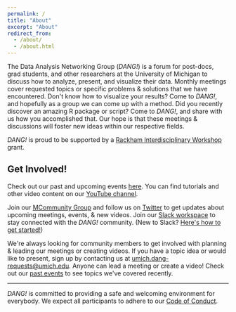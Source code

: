 ```yaml
---
permalink: /
title: "About"
excerpt: "About"
redirect_from:
  - /about/
  - /about.html
---
```


The Data Analysis Networking Group (_DANG!_) is a forum for post-docs, grad students, and other researchers at
the University of Michigan to discuss how to analyze, present, and visualize their data.
Monthly meetings cover requested topics or specific problems & solutions that we have encountered.
Don't know how to visualize your results? Come to _DANG!_, and hopefully as a group we can come up with a method.
Did you recently discover an amazing R package or script? Come to _DANG!_, and share with us how you accomplished that.
Our hope is that these meetings & discussions will foster new ideas within our respective fields.

_DANG!_ is proud to be supported by a [Rackham Interdisciplinary Workshop](https://rackham.umich.edu/faculty-and-staff/faculty-and-program-funding/rackham-interdisciplinary-workshops/) grant.

## Get Involved!

Check out our past and upcoming events [here](events).
You can find tutorials and other video content on our [YouTube channel](https://www.youtube.com/channel/UC6LcVfSQZJtaYYFSnn9p4IA).

Join our [MCommunity Group](https://mcommunity.umich.edu/#group:umich%20dang)
and follow us on [Twitter](https://twitter.com/um_dang)
to get updates about upcoming meetings, events, & new videos.
Join our [Slack workspace](https://join.slack.com/t/umich-dang/shared_invite/enQtNjEzMTU5MDU3MDU2LTdhNGZjMzJmNDc0NTFkZDVkMjBmMjFhM2ZjN2QzMGY2ZDcwMTU4ZTcwOTdjZTJmMGI3MTExMGIxOTljMjllMzA)
to stay connected with the _DANG!_ community.
(New to Slack? [Here's how to get started!](https://get.slack.help/hc/en-us/articles/218080037-Getting-started-for-new-members))

We're always looking for community members to get involved with planning & leading our meetings or creating videos.
If you have a topic idea or would like to present, sign up by contacting us at
[umich.dang-requests@umich.edu](mailto:umich.dang-requests@umich.edu).
Anyone can lead a meeting or create a video!
Check out our [past events](https://um-dang.github.io/events/#past-events)
to see topics we've covered recently.

---

_DANG!_ is committed to providing a safe and welcoming environment for everybody.
We expect all participants to adhere to our [Code of Conduct](code-of-conduct).